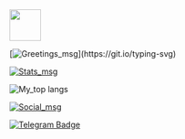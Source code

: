 <div id="header" align="left">
  <img src="https://media.giphy.com/media/3ohrysN9ge0eqKphCM/giphy.gif" width="55"/>
</div>

[![Greetings_msg](https://readme-typing-svg.demolab.com?font=Mountains+of+Christmas&size=50&duration=2000&pause=100&color=D4D9F7&background=FF009800&multiline=true&width=1400&height=400&lines=%F0%9F%92%BB+I+welcome+you+to+my+profile;+;%F0%9F%A4%93++Here+you+can+find+my+various+projects+and+learn+more+about+my+work+;+;%F0%9F%A4%97+Make+yourself+at+home!)](https://git.io/typing-svg)

[![Stats_msg](https://readme-typing-svg.demolab.com?font=Mountains+of+Christmas&size=23&duration=2000&pause=10000&color=D4D9F7&width=150&height=35&lines=%F0%9F%9B%A0+MY+STATS%3A)](https://git.io/typing-svg)

![My_top langs](https://github-readme-stats.vercel.app/api/top-langs/?username=31steets31&theme=apprentice&layout=compact)

[![Social_msg](https://readme-typing-svg.demolab.com?font=Mountains+of+Christmas&duration=2000&pause=10000&color=D4D9F7&multiline=true&width=150&height=35&lines=%F0%9F%93%AE+MY+SOCIALS%3A)](https://git.io/typing-svg)

<div id="badges">
  <a href="https://t.me/p_stpn">
    <img src="https://img.shields.io/badge/Telegram-white?style=for-the-badge&logo=Telegram&logoColor=blue" alt="Telegram Badge"/>
</div>
